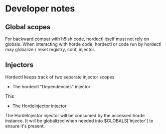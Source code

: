 # Developer notes


## Global scopes

For backward compat with h5ish code, hordectl itself must not rely on globals.
When interacting with horde code, hordectl or code run by hordectl may globalize / reset registry, conf, injector.


## Injectors
Hordectl keeps track of two separate injector scopes
- The hordectl "Dependencies" injector

This 


- The HordeInjector injector

The HordeInjector injector will be consumed by the accessed horde instance.
It will be globalized when needed into $GLOBALS['injector'] to ensure it's present.
